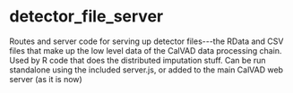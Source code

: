 # detector_file_server

Routes and server code for serving up detector files---the RData and
CSV files that make up the low level data of the CalVAD data
processing chain.  Used by R code that does the distributed imputation
stuff. Can be run standalone using the included server.js, or added to
the main CalVAD web server (as it is now)
